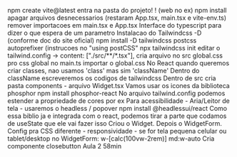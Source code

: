 npm create vite@latest
entra na pasta do projeto! ! (web no ex)
npm install
apagar arquivos desnecessarios (restaram App.tsx, main.tsx e vite-env.ts)
remover importacoes em main.tsx e App.tsx
Interface do typescript para dizer o que espera de um parametro
Instalacao do Tailwindcss -D (conforme doc do site oficial)
npm install -D tailwindcss postcss autoprefixer (instrucoes no "using postCSS"
npx tailwindcss init
editar o tailwind.config -> content: ["./src/**/*.tsx"],
cria arquivo no src global.css pro css global
no main.ts importar o global.css
No React quando queremos criar classes, nao usamos 'class' mas sim 'className'
Dentro do className escreveremos os codigos de tailwindcss
Dentro de src cria pasta components - arquivo Widget.tsx
Vamos usar os icones da biblioteca phosphor
npm install phosphor-react
No arquivo tailwind.config podemos estender a propriedade de cores por ex
Para acessibilidade - Aria/Leitor de tela - usaremos o headless / popover
npm install @headlessui/react
Como essa biblio ja e integrada com o react, podemos tirar a parte que codamos de useState que ele vai fazer isso
Criou o Widget. Depois o WidgetForm.
Config pra CSS diferente - responsividade - se for tela pequena celular ou tablet/desktop no WidgetForm:  w-[calc(100vw-2rem)] md:w-auto
Cria componente closebutton
Aula 2 58min
